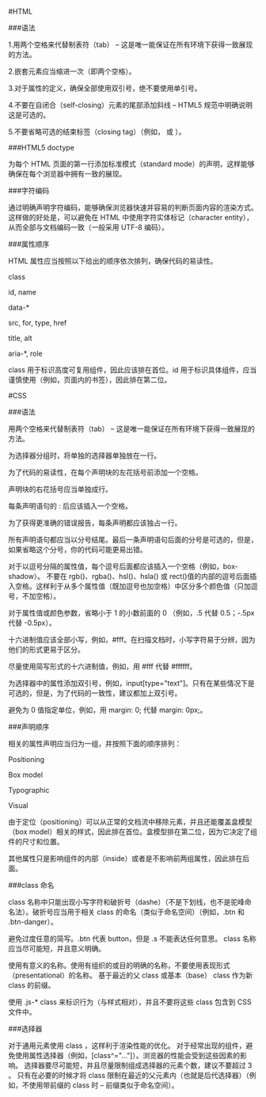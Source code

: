 #HTML

###语法

1.用两个空格来代替制表符（tab） – 这是唯一能保证在所有环境下获得一致展现的方法。

2.嵌套元素应当缩进一次（即两个空格）。

3.对于属性的定义，确保全部使用双引号，绝不要使用单引号。

4.不要在自闭合（self-closing）元素的尾部添加斜线 – HTML5 规范中明确说明这是可选的。

5.不要省略可选的结束标签（closing tag）（例如，</li> 或 </body>）。


###HTML5 doctype

为每个 HTML 页面的第一行添加标准模式（standard mode）的声明，这样能够确保在每个浏览器中拥有一致的展现。
<!DOCTYPE html>


###字符编码

通过明确声明字符编码，能够确保浏览器快速并容易的判断页面内容的渲染方式。这样做的好处是，可以避免在 HTML 中使用字符实体标记（character entity），从而全部与文档编码一致（一般采用 UTF-8 编码）。


###属性顺序

HTML 属性应当按照以下给出的顺序依次排列，确保代码的易读性。

class

id, name

data-*

src, for, type, href

title, alt

aria-*, role

class 用于标识高度可复用组件，因此应该排在首位。id 用于标识具体组件，应当谨慎使用（例如，页面内的书签），因此排在第二位。



#CSS

###语法

用两个空格来代替制表符（tab） – 这是唯一能保证在所有环境下获得一致展现的方法。

为选择器分组时，将单独的选择器单独放在一行。

为了代码的易读性，在每个声明块的左花括号前添加一个空格。

声明块的右花括号应当单独成行。

每条声明语句的 : 后应该插入一个空格。

为了获得更准确的错误报告，每条声明都应该独占一行。

所有声明语句都应当以分号结尾。最后一条声明语句后面的分号是可选的，但是，如果省略这个分号，你的代码可能更易出错。

对于以逗号分隔的属性值，每个逗号后面都应该插入一个空格（例如，box-shadow）。
不要在 rgb()、rgba()、hsl()、hsla() 或 rect()值的内部的逗号后面插入空格。这样利于从多个属性值（既加逗号也加空格）中区分多个颜色值（只加逗号，不加空格）。

对于属性值或颜色参数，省略小于 1 的小数前面的 0 （例如，.5 代替 0.5；-.5px 代替 -0.5px）。

十六进制值应该全部小写，例如，#fff。在扫描文档时，小写字符易于分辨，因为他们的形式更易于区分。

尽量使用简写形式的十六进制值，例如，用 #fff 代替 #ffffff。

为选择器中的属性添加双引号，例如，input[type="text"]。只有在某些情况下是可选的，但是，为了代码的一致性，建议都加上双引号。

避免为 0 值指定单位，例如，用 margin: 0; 代替 margin: 0px;。



###声明顺序


相关的属性声明应当归为一组，并按照下面的顺序排列：


Positioning

Box model

Typographic

Visual

由于定位（positioning）可以从正常的文档流中移除元素，并且还能覆盖盒模型（box model）相关的样式，因此排在首位。盒模型排在第二位，因为它决定了组件的尺寸和位置。

其他属性只是影响组件的内部（inside）或者是不影响前两组属性，因此排在后面。


###class 命名

class 名称中只能出现小写字符和破折号（dashe）（不是下划线，也不是驼峰命名法）。破折号应当用于相关 class 的命名（类似于命名空间）（例如，.btn 和 .btn-danger）。

避免过度任意的简写。.btn 代表 button，但是 .s 不能表达任何意思。
class 名称应当尽可能短，并且意义明确。

使用有意义的名称。使用有组织的或目的明确的名称，不要使用表现形式（presentational）的名称。
基于最近的父 class 或基本（base） class 作为新 class 的前缀。

使用 .js-* class 来标识行为（与样式相对），并且不要将这些 class 包含到 CSS 文件中。


###选择器

对于通用元素使用 class ，这样利于渲染性能的优化。
对于经常出现的组件，避免使用属性选择器（例如，[class^="..."]）。浏览器的性能会受到这些因素的影响。
选择器要尽可能短，并且尽量限制组成选择器的元素个数，建议不要超过 3 。
只有在必要的时候才将 class 限制在最近的父元素内（也就是后代选择器）（例如，不使用带前缀的 class 时 – 前缀类似于命名空间）。

